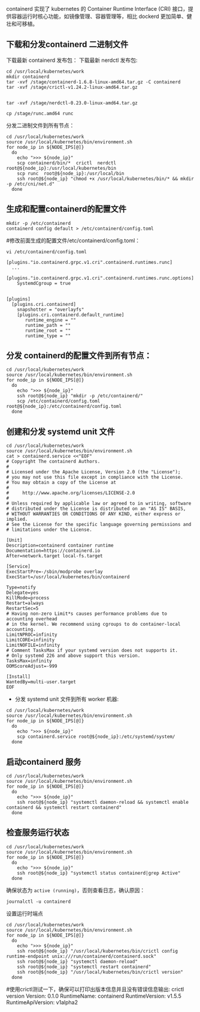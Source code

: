 containerd 实现了 kubernetes 的 Container Runtime Interface (CRI) 接口，提供容器运行时核心功能，如镜像管理、容器管理等，相比 dockerd 更加简单、健壮和可移植。



## 下载和分发containerd  二进制文件

下载最新 containerd 发布包：
下载最新 nerdctl 发布包:  

```
cd /usr/local/kubernetes/work
mkdir containerd
tar -xvf /stage/containerd-1.6.8-linux-amd64.tar.gz -C containerd
tar -xvf /stage/crictl-v1.24.2-linux-amd64.tar.gz


tar -xvf /stage/nerdctl-0.23.0-linux-amd64.tar.gz

cp /stage/runc.amd64 runc
```

分发二进制文件到所有节点：

```
cd /usr/local/kubernetes/work
source /usr/local/kubernetes/bin/environment.sh
for node_ip in ${NODE_IPS[@]}
  do
    echo ">>> ${node_ip}"
    scp containerd/bin/*  crictl  nerdctl   root@${node_ip}:/usr/local/kubernetes/bin
    scp runc  root@${node_ip}:/usr/local/bin
    ssh root@${node_ip} "chmod +x /usr/local/kubernetes/bin/* && mkdir -p /etc/cni/net.d"
  done
```



## 生成和配置containerd的配置文件

```
mkdir -p /etc/containerd
containerd config default > /etc/containerd/config.toml
```

#修改前面生成的配置文件/etc/containerd/config.toml：

```
vi /etc/containerd/config.toml

[plugins."io.containerd.grpc.v1.cri".containerd.runtimes.runc]
  ...
  [plugins."io.containerd.grpc.v1.cri".containerd.runtimes.runc.options]
    SystemdCgroup = true
    
    
[plugins]
  [plugins.cri.containerd]
    snapshotter = "overlayfs"
    [plugins.cri.containerd.default_runtime]
       runtime_engine = ""
       runtime_path = ""
       runtime_root = ""
       runtime_type = ""

```
## 分发 containerd的配置文件到所有节点：

```
cd /usr/local/kubernetes/work
source /usr/local/kubernetes/bin/environment.sh
for node_ip in ${NODE_IPS[@]}
  do
    echo ">>> ${node_ip}"
    ssh root@${node_ip} "mkdir -p /etc/containerd/"
    scp /etc/containerd/config.toml root@${node_ip}:/etc/containerd/config.toml
  done
```


## 创建和分发 systemd unit 文件

```
cd /usr/local/kubernetes/work
source /usr/local/kubernetes/bin/environment.sh
cat > containerd.service <<"EOF"
# Copyright The containerd Authors.
#
# Licensed under the Apache License, Version 2.0 (the "License");
# you may not use this file except in compliance with the License.
# You may obtain a copy of the License at
#
#     http://www.apache.org/licenses/LICENSE-2.0
#
# Unless required by applicable law or agreed to in writing, software
# distributed under the License is distributed on an "AS IS" BASIS,
# WITHOUT WARRANTIES OR CONDITIONS OF ANY KIND, either express or implied.
# See the License for the specific language governing permissions and
# limitations under the License.

[Unit]
Description=containerd container runtime
Documentation=https://containerd.io
After=network.target local-fs.target

[Service]
ExecStartPre=-/sbin/modprobe overlay
ExecStart=/usr/local/kubernetes/bin/containerd

Type=notify
Delegate=yes
KillMode=process
Restart=always
RestartSec=5
# Having non-zero Limit*s causes performance problems due to accounting overhead
# in the kernel. We recommend using cgroups to do container-local accounting.
LimitNPROC=infinity
LimitCORE=infinity
LimitNOFILE=infinity
# Comment TasksMax if your systemd version does not supports it.
# Only systemd 226 and above support this version.
TasksMax=infinity
OOMScoreAdjust=-999

[Install]
WantedBy=multi-user.target
EOF
```

- 分发 systemd unit 文件到所有 worker 机器:


```
cd /usr/local/kubernetes/work
source /usr/local/kubernetes/bin/environment.sh
for node_ip in ${NODE_IPS[@]}
  do
    echo ">>> ${node_ip}"
    scp containerd.service root@${node_ip}:/etc/systemd/system/
  done
```



## 启动containerd 服务

```
cd /usr/local/kubernetes/work
source /usr/local/kubernetes/bin/environment.sh
for node_ip in ${NODE_IPS[@]}
  do
    echo ">>> ${node_ip}"
    ssh root@${node_ip} "systemctl daemon-reload && systemctl enable containerd && systemctl restart containerd"
  done
```

## 检查服务运行状态

```
cd /usr/local/kubernetes/work
source /usr/local/kubernetes/bin/environment.sh
for node_ip in ${NODE_IPS[@]}
  do
    echo ">>> ${node_ip}"
    ssh root@${node_ip} "systemctl status containerd|grep Active"
  done
```

确保状态为 `active (running)`，否则查看日志，确认原因：

```
journalctl -u containerd
```





设置运行时端点

```
cd /usr/local/kubernetes/work
source /usr/local/kubernetes/bin/environment.sh
for node_ip in ${NODE_IPS[@]}
  do
    echo ">>> ${node_ip}"
    ssh root@${node_ip} "/usr/local/kubernetes/bin/crictl config runtime-endpoint unix:///run/containerd/containerd.sock"
    ssh root@${node_ip} "systemctl daemon-reload"
    ssh root@${node_ip} "systemctl restart containerd"
    ssh root@${node_ip} "/usr/local/kubernetes/bin/crictl version"
  done
```





#使用crictl测试一下，确保可以打印出版本信息并且没有错误信息输出:
  crictl version
  Version:  0.1.0
  RuntimeName:  containerd
  RuntimeVersion:  v1.5.5
  RuntimeApiVersion:  v1alpha2
